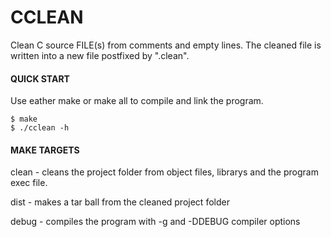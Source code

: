 # CCLEAN

Clean C source FILE(s) from comments and empty lines.
The cleaned file is written into a new file postfixed by ".clean".

#### QUICK START

Use eather make or make all to compile and link the program.

~~~~
$ make
$ ./cclean -h
~~~~

#### MAKE TARGETS

clean - cleans the project folder from object files, librarys and the program exec file.

dist  - makes a tar ball from the cleaned project folder

debug - compiles the program with -g and -DDEBUG compiler options
